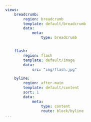 ```yaml
---
views:
    breadcrumb:
        region: breadcrumb
        template: default/breadcrumb
        data:
            meta:
                type: breadcrumb


    flash:
        region: flash
        template: default/image
        data:
            src: "img/flash.jpg"

    byline:
        region: after-main
        template: default/content
        sort: 1
        data:
            meta:
                type: content
                route: block/byline
...
```

